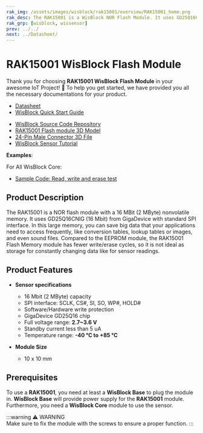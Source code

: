 ```yaml
---
rak_img: /assets/images/wisblock/rak15001/overview/RAK15001_home.png
rak_desc: The RAK15001 is a WisBlock NOR Flash Module. It uses GD25Q16CNIG (16Mbit) from GigaDevice and is configured via standard SPI interface.
rak_grp: [wisblock, wissensor]
prev: ../../
next: ../Datasheet/
---
```


# RAK15001 WisBlock Flash Module

Thank you for choosing **RAK15001 WisBlock Flash Module** in your awesome IoT Project! 🎉 To help you get started, we have provided you all the necessary documentations for your product.


* [Datasheet](../Datasheet/)
* <a href="../../Quickstart/" target="_blank">WisBlock Quick Start Guide</a>
<!---* [WisBlock Quick Start Guide](../../Quickstart/)-->
* [WisBlock Source Code Repository](https://github.com/RAKWireless/WisBlock/)
* [RAK15001 Flash module 3D Model](https://downloads.rakwireless.com/3D_File/WisBlock/3D_RAK15001.stp)
* [24-Pin Male Connector 3D File](https://downloads.rakwireless.com/3D_File/Accessory/WisConnector/M24S1003K6M.stp)
* [WisBlock Sensor Tutorial](/Knowledge-Hub/Learn/WisBlock-Sensor-Tutorial/)

**Examples**: 

For All WisBlock Core:

* [Sample Code: Read, write and erase test](https://github.com/RAKWireless/WisBlock/tree/master/examples/common/sensors/RAK15001_Flash_GD25Q16C)

## Product Description

The RAK15001 is a NOR flash module with a 16&nbsp;MBit (2&nbsp;MByte) nonvolatile memory. It uses GD25Q16CNIG (16&nbsp;Mbit) from GigaDevice with standard SPI interface. In this large memory, you can save big data that your applications need to access frequently, like conversion tables, lookup tables or images, and even sound files. Compared to the EEPROM module, the RAK15001 Flash Memory module has fewer write/erase cycles, so it is not ideal as storage for constantly changing data like for sensor readings.

## Product Features 

* **Sensor specifications**
    * 16&nbsp;Mbit (2&nbsp;MByte) capacity
    * SPI interface: SCLK, CS#, SI, SO, WP#, HOLD#
    * Software/Hardware write protection
    * GigaDevice GD25Q16 chip  
    * Full voltage range: **2.7~3.6&nbsp;V**
    * Standby current less than 5&nbsp;uA
    * Temperature range: **-40&nbsp;°C to +85&nbsp;°C**
  
* **Module Size**
    * 10 x 10&nbsp;mm

## Prerequisites

To use a **RAK15001**, you need at least a **WisBlock Base** to plug the module in. **WisBlock Base** will provide power supply for the **RAK15001** module. Furthermore, you need a **WisBlock Core** module to use the sensor.

:::warning ⚠️ WARNING    
Make sure to fix the module with the screws to ensure a proper function. 
:::
